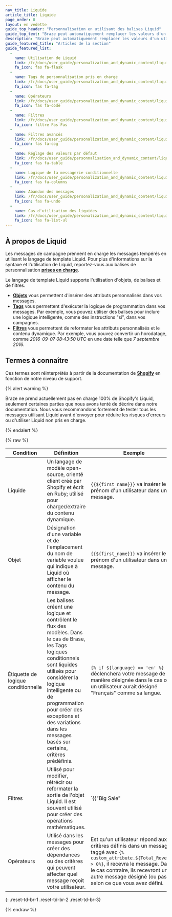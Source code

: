 ```yaml
---
nav_title: Liquide
article_title: Liquide
page_order: 0
layout: en vedette
guide_top_header: "Personnalisation en utilisant des balises Liquid"
guide_top_text: "Braze peut automatiquement remplacer les valeurs d'un utilisateur donné dans vos messages. Placez votre expression entre deux ensembles de parenthèses pour avertir Braze que vous utiliserez une valeur interpolée. À l'intérieur de ces accolades, toute valeur utilisateur que vous voulez remplacer doit être entourée d'un ensemble de parenthèses supplémentaires avec un signe dollar devant eux.<br><br>Pour en savoir plus sur Liquid, consultez notre guide <b><a href='https://lab.braze.com/dynamic-personalization-with-liquid'>Personnalisation dynamique avec cours Liquid</a></b> LAB !"
description: "Braze peut automatiquement remplacer les valeurs d'un utilisateur donné dans vos messages. Placez votre expression entre deux ensembles de parenthèses pour avertir Braze que vous utiliserez une valeur interpolée."
guide_featured_title: "Articles de la section"
guide_featured_list:
  - 
    name: Utilisation de Liquid
    link: /fr/docs/user_guide/personalization_and_dynamic_content/liquid/using_liquid/
    fa_icon: fas fa-flask
  - 
    name: Tags de personnalisation pris en charge
    link: /fr/docs/user_guide/personalization_and_dynamic_content/liquid/supported_personalization_tags/
    fa_icon: fas fa-tag
  - 
    name: Opérateurs
    link: /fr/docs/user_guide/personalization_and_dynamic_content/liquidation/operators/
    fa_icon: fas fa-code
  - 
    name: Filtres
    link: /fr/docs/user_guide/personalization_and_dynamic_content/liquid/filters/
    fa_icon: filtre Fas Fas
  - 
    name: Filtres avancés
    link: /fr/docs/user_guide/personalization_and_dynamic_content/liquid/advanced_filters/
    fa_icon: fas fa-cog
  - 
    name: Réglage des valeurs par défaut
    link: /fr/docs/user_guide/personnalisation_and_dynamic_content/liquid/setting_default_values/
    fa_icon: fas fa-table
  - 
    name: Logique de la messagerie conditionnelle
    link: /fr/docs/user_guide/personalization_and_dynamic_content/liquidation/conditional_logic/
    fa_icon: fas fa-columns
  - 
    name: Abandon des messages
    link: /fr/docs/user_guide/personalization_and_dynamic_content/liquid/aborting_messages/
    fa_icon: fas fa-undo
  - 
    name: Cas d'utilisation des liquides
    link: /fr/docs/user_guide/personalization_and_dynamic_content/liquid/liquid_use_cases/
    fa_icon: fas fa-list-ul
---
```


## À propos de Liquid

Les messages de campagne prennent en charge les messages tempérés en utilisant le langage de template Liquid. Pour plus d'informations sur la syntaxe et l'utilisation de Liquid, reportez-vous aux balises de personnalisation [**prises en charge**][1].

Le langage de template Liquid supporte l'utilisation d'objets, de balises et de filtres.

- [**Objets**]({{site.baseurl}}/user_guide/personalization_and_dynamic_content/liquid/) vous permettent d'insérer des attributs personnalisés dans vos messages.
- [**Tags**]({{site.baseurl}}/user_guide/personalization_and_dynamic_content/liquid/supported_personalization_tags/) vous permettent d'exécuter la logique de programmation dans vos messages. Par exemple, vous pouvez utiliser des balises pour inclure une logique intelligente, comme des instructions "si", dans vos campagnes.
- [**Filtres**]({{site.baseurl}}/user_guide/personalization_and_dynamic_content/liquid/filters/) vous permettent de reformater les attributs personnalisés et le contenu dynamique. Par exemple, vous pouvez convertir un horodatage, comme *2016-09-07 08:43:50 UTC* en une date telle que *7 septembre 2016*.

## Termes à connaître

Ces termes sont réinterprétés à partir de la documentation de [**Shopify**](https://shopify.github.io/liquid/basics/introduction/) en fonction de notre niveau de support.

{% alert warning %}

Braze ne prend actuellement pas en charge 100% de Shopify's Liquid, seulement certaines parties que nous avons tenté de décrire dans notre documentation. Nous vous recommandons fortement de tester tous les messages utilisant Liquid avant d'envoyer pour réduire les risques d'erreurs ou d'utiliser Liquid non pris en charge.

{% endalert %}

{% raw %}

| Condition                           | Définition                                                                                                                                                                                                                                                                                                        | Exemple                                                                                                                                                                                                                                                     |
| ----------------------------------- | ----------------------------------------------------------------------------------------------------------------------------------------------------------------------------------------------------------------------------------------------------------------------------------------------------------------- | ----------------------------------------------------------------------------------------------------------------------------------------------------------------------------------------------------------------------------------------------------------- |
| Liquide                             | Un langage de modèle open-source, orienté client créé par Shopify et écrit en Ruby; utilisé pour charger/extraire du contenu dynamique.                                                                                                                                                                           | `{{${first_name}}}` va insérer le prénom d'un utilisateur dans un message.                                                                                                                                                                                  |
| Objet                               | Désignation d'une variable et de l'emplacement du nom de variable voulue qui indique à Liquid où afficher le contenu du message.                                                                                                                                                                                  | `{{${first_name}}}` va insérer le prénom d'un utilisateur dans un message.                                                                                                                                                                                  |
| Étiquette de logique conditionnelle | Les balises créent une logique et contrôlent le flux des modèles. Dans le cas de Brase, les Tags logiques conditionnels sont liquides utilisés pour considérer la logique intelligente ou de programmation pour créer des exceptions et des variations dans les messages basés sur certains, critères prédéfinis. | `{% if ${language} == 'en' %}` déclenchera votre message de manière désignée dans le cas où un utilisateur aurait désigné "Français" comme sa langue.                                                                                                       |
| Filtres                             | Utilisé pour modifier, rétrécir ou reformater la sortie de l'objet Liquid. Il est souvent utilisé pour créer des opérations mathématiques.                                                                                                                                                                        | `{{"Big Sale" | upcase}}` fera apparaître les mots "Big Sale" dans le message.                                                                                                                                                                              |
| Opérateurs                          | Utilisé dans les messages pour créer des dépendances ou des critères qui peuvent affecter quel message reçoit votre utilisateur.                                                                                                                                                                                  | Est qu'un utilisateur répond aux critères définis dans un message taggé avec `{% custom_attribute.${Total_Revenue} > 0%}`, il recevra le message. Dans le cas contraire, ils recevront un autre message désigné (ou pas), selon ce que vous avez défini. |
{: .reset-td-br-1 .reset-td-br-2 .reset-td-br-3}

{% endraw %}

<br>

[1]: {{site.baseurl}}/user_guide/personalization_and_dynamic_content/liquid/supported_personalization_tags/
